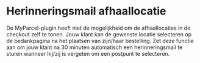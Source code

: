 # Herinneringsmail afhaallocatie

De MyParcel-plugin heeft niet de mogelijkheid om de afhaallocaties in de
checkout zelf te tonen. Jouw klant kan de gewenste locatie selecteren op de
bedankpagina na het plaatsen van zijn/haar bestelling. Zet deze functie aan om
jouw klant na 30 minuten automatisch een herinneringsmail te sturen wanneer
hij/zij is vergeten om een postpunt te selecteren.

<MPImg src="/documentation/shopify/shopify-reminder-email-pickup-location.svg" alt="Shopify reminder email pickup location" />
